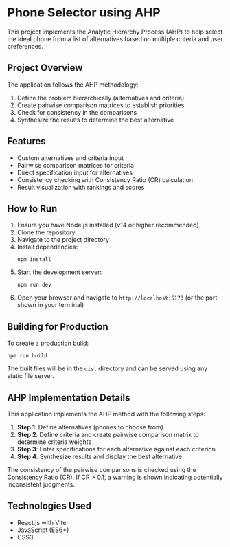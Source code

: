 # Phone Selector using AHP

This project implements the Analytic Hierarchy Process (AHP) to help select the ideal phone from a list of alternatives based on multiple criteria and user preferences.

## Project Overview

The application follows the AHP methodology:

1. Define the problem hierarchically (alternatives and criteria)
2. Create pairwise comparison matrices to establish priorities
3. Check for consistency in the comparisons
4. Synthesize the results to determine the best alternative

## Features

- Custom alternatives and criteria input
- Pairwise comparison matrices for criteria
- Direct specification input for alternatives
- Consistency checking with Consistency Ratio (CR) calculation
- Result visualization with rankings and scores

## How to Run

1. Ensure you have Node.js installed (v14 or higher recommended)
2. Clone the repository
3. Navigate to the project directory
4. Install dependencies:
   ```
   npm install
   ```
5. Start the development server:
   ```
   npm run dev
   ```
6. Open your browser and navigate to `http://localhost:5173` (or the port shown in your terminal)

## Building for Production

To create a production build:

```
npm run build
```

The built files will be in the `dist` directory and can be served using any static file server.

## AHP Implementation Details

This application implements the AHP method with the following steps:

1. **Step 1**: Define alternatives (phones to choose from)
2. **Step 2**: Define criteria and create pairwise comparison matrix to determine criteria weights
3. **Step 3**: Enter specifications for each alternative against each criterion
4. **Step 4**: Synthesize results and display the best alternative

The consistency of the pairwise comparisons is checked using the Consistency Ratio (CR). If CR > 0.1, a warning is shown indicating potentially inconsistent judgments.

## Technologies Used

- React.js with Vite
- JavaScript (ES6+)
- CSS3